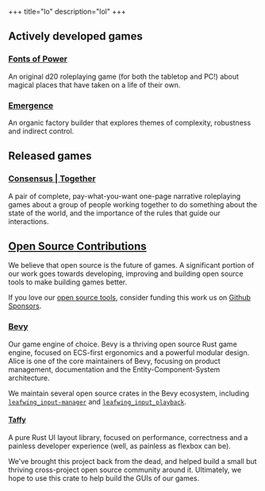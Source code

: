 +++
title="lo"
description="lol"
+++

## Actively developed games

### [Fonts of Power](projects/index.md#fonts-of-power)

An original d20 roleplaying game (for both the tabletop and PC!) about magical places that have taken on a life of their own.

### [Emergence](projects/index.md#emergence)

An organic factory builder that explores themes of complexity, robustness and indirect control.

## Released games

### [Consensus | Together](projects/index.md#consensus-together)

A pair of complete, pay-what-you-want one-page narrative roleplaying games about a group of people working together to do something about the state of the world, and the importance of the rules that guide our interactions.

## [Open Source Contributions](projects/index.md#open-source-contributions)

We believe that open source is the future of games.
A significant portion of our work goes towards developing, improving and building open source tools to make building games better.

If you love our [open source tools](https://github.com/leafwing-studios/), consider funding this work us on [Github Sponsors](hhttps://github.com/sponsors/alice-i-cecile).

### [Bevy](https://bevyengine.org/)

Our game engine of choice.
Bevy is a thriving open source Rust game engine, focused on ECS-first ergonomics and a powerful modular design.
Alice is one of the core maintainers of Bevy, focusing on product management, documentation and the Entity-Component-System architecture.

We maintain several open source crates in the Bevy ecosystem, including [`leafwing_input-manager`](https://github.com/Leafwing-Studios/leafwing_input_manager) and [`leafwing_input_playback`](https://github.com/Leafwing-Studios/leafwing_input_playback).

#### [Taffy](https://github.com/dioxuslabs/taffy)

A pure Rust UI layout library, focused on performance, correctness and a painless developer experience (well, as painless as flexbox can be).

We've brought this project back from the dead, and helped build a small but thriving cross-project open source community around it.
Ultimately, we hope to use this crate to help build the GUIs of our games.
